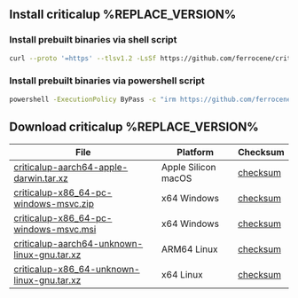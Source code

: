 
## Install criticalup %REPLACE_VERSION%

### Install prebuilt binaries via shell script

```sh
curl --proto '=https' --tlsv1.2 -LsSf https://github.com/ferrocene/criticalup/releases/download/v%REPLACE_VERSION%/criticalup-installer.sh | sh
```

### Install prebuilt binaries via powershell script

```sh
powershell -ExecutionPolicy ByPass -c "irm https://github.com/ferrocene/criticalup/releases/download/v%REPLACE_VERSION%/criticalup-installer.ps1 | iex"
```

## Download criticalup %REPLACE_VERSION%

|  File  | Platform | Checksum |
|--------|----------|----------|
| [criticalup-aarch64-apple-darwin.tar.xz](https://github.com/ferrocene/criticalup/releases/download/v%REPLACE_VERSION%/criticalup-aarch64-apple-darwin.tar.xz) | Apple Silicon macOS | [checksum](https://github.com/ferrocene/criticalup/releases/download/v%REPLACE_VERSION%/criticalup-aarch64-apple-darwin.tar.xz.sha256) |
| [criticalup-x86_64-pc-windows-msvc.zip](https://github.com/ferrocene/criticalup/releases/download/v%REPLACE_VERSION%/criticalup-x86_64-pc-windows-msvc.zip) | x64 Windows | [checksum](https://github.com/ferrocene/criticalup/releases/download/v%REPLACE_VERSION%/criticalup-x86_64-pc-windows-msvc.zip.sha256) |
| [criticalup-x86_64-pc-windows-msvc.msi](https://github.com/ferrocene/criticalup/releases/download/v%REPLACE_VERSION%/criticalup-x86_64-pc-windows-msvc.msi) | x64 Windows | [checksum](https://github.com/ferrocene/criticalup/releases/download/v%REPLACE_VERSION%/criticalup-x86_64-pc-windows-msvc.msi.sha256) |
| [criticalup-aarch64-unknown-linux-gnu.tar.xz](https://github.com/ferrocene/criticalup/releases/download/v%REPLACE_VERSION%/criticalup-aarch64-unknown-linux-gnu.tar.xz) | ARM64 Linux | [checksum](https://github.com/ferrocene/criticalup/releases/download/v%REPLACE_VERSION%/criticalup-aarch64-unknown-linux-gnu.tar.xz.sha256) |
| [criticalup-x86_64-unknown-linux-gnu.tar.xz](https://github.com/ferrocene/criticalup/releases/download/v%REPLACE_VERSION%/criticalup-x86_64-unknown-linux-gnu.tar.xz) | x64 Linux | [checksum](https://github.com/ferrocene/criticalup/releases/download/v%REPLACE_VERSION%/criticalup-x86_64-unknown-linux-gnu.tar.xz.sha256) |


